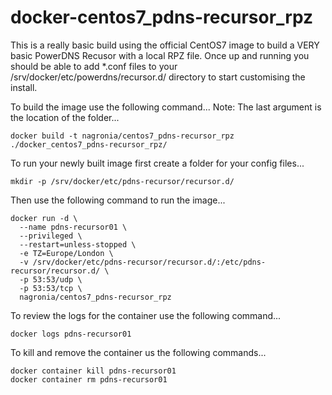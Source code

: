 # docker-centos7_pdns-recursor_rpz

This is a really basic build using the official CentOS7 image to build a VERY basic PowerDNS Recusor with a local RPZ file. Once up and running you should be able to add *.conf files to your /srv/docker/etc/powerdns/recursor.d/ directory to start customising the install. 

To build the image use the following command...
Note: The last argument is the location of the folder...

`docker build -t nagronia/centos7_pdns-recursor_rpz ./docker_centos7_pdns-recursor_rpz/`

To run your newly built image first create a folder for your config files...

`mkdir -p /srv/docker/etc/pdns-recursor/recursor.d/`

Then use the following command to run the image...
```
docker run -d \
  --name pdns-recursor01 \
  --privileged \
  --restart=unless-stopped \
  -e TZ=Europe/London \
  -v /srv/docker/etc/pdns-recursor/recursor.d/:/etc/pdns-recursor/recursor.d/ \
  -p 53:53/udp \
  -p 53:53/tcp \
  nagronia/centos7_pdns-recursor_rpz
```

To review the logs for the container use the following command...

`docker logs pdns-recursor01`

To kill and remove the container us the following commands...
```
docker container kill pdns-recursor01
docker container rm pdns-recursor01
```


